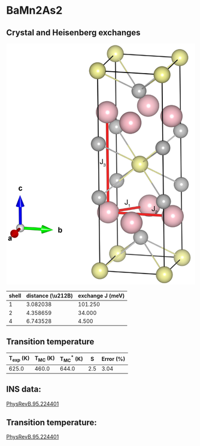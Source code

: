 # BaMn2As2

## Crystal and Heisenberg exchanges

![BaMn2As2 Structure](BaMn2As2.jpg)


| shell    | distance (\u212B) | exchange J (meV) |
|----------|--------------|------------------|
| 1        | 3.082038     | 101.250          |
| 2        | 4.358659     | 34.000           |
| 4        | 6.743528     | 4.500            |


## Transition temperature

| T<sub>exp</sub> (K) | T<sub>MC</sub> (K) | T<sub>MC</sub><sup>*</sup> (K) | S   | Error (%) |
|----------------------|--------------------|--------------------------------|-----|-----------|
| 625.0                  | 460.0                | 644.0                          | 2.5 | 3.04      |


## INS data:
[PhysRevB.95.224401](https://doi.org/10.1103/PhysRevB.95.224401)


## Transition temperature:
[PhysRevB.95.224401](https://doi.org/10.1103/PhysRevB.95.224401)
